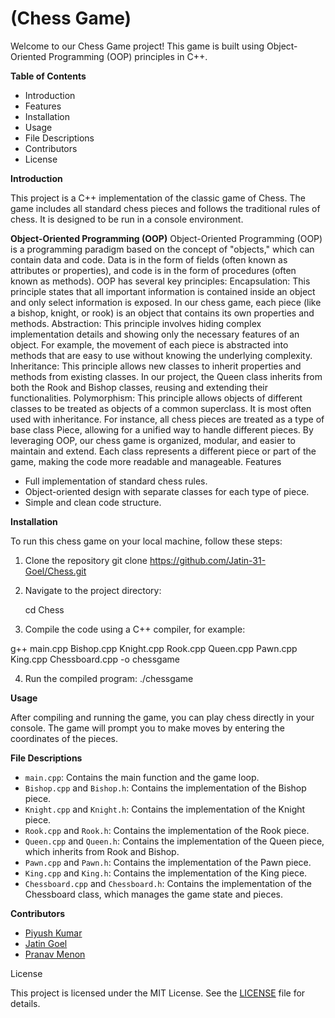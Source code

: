 # (**Chess Game**)

Welcome to our Chess Game project! This game is built using Object-Oriented Programming (OOP) principles in C++.

**Table of Contents**

- Introduction
- Features
- Installation
- Usage
- File Descriptions
- Contributors
- License

**Introduction**

This project is a C++ implementation of the classic game of Chess. The game includes all standard chess pieces and follows the traditional rules of chess. It is designed to be run in a console environment.

**Object-Oriented Programming (OOP)**
Object-Oriented Programming (OOP) is a programming paradigm based on the concept of "objects," which can contain data and code. Data is in the form of fields (often known as attributes or properties), and code is in the form of procedures (often known as methods).
OOP has several key principles:
Encapsulation: This principle states that all important information is contained inside an object and only select information is exposed. In our chess game, each piece (like a bishop, knight, or rook) is an object that contains its own properties and methods.
Abstraction: This principle involves hiding complex implementation details and showing only the necessary features of an object. For example, the movement of each piece is abstracted into methods that are easy to use without knowing the underlying complexity.
Inheritance: This principle allows new classes to inherit properties and methods from existing classes. In our project, the Queen class inherits from both the Rook and Bishop classes, reusing and extending their functionalities.
Polymorphism: This principle allows objects of different classes to be treated as objects of a common superclass. It is most often used with inheritance. For instance, all chess pieces are treated as a type of base class Piece, allowing for a unified way to handle different pieces.
By leveraging OOP, our chess game is organized, modular, and easier to maintain and extend. Each class represents a different piece or part of the game, making the code more readable and manageable.
Features

- Full implementation of standard chess rules.
- Object-oriented design with separate classes for each type of piece.
- Simple and clean code structure.

**Installation**

To run this chess game on your local machine, follow these steps:

1. Clone the repository
    git clone https://github.com/Jatin-31-Goel/Chess.git

2. Navigate to the project directory:
    
    cd Chess
3. Compile the code using a C++ compiler, for example:
    
g++ main.cpp Bishop.cpp Knight.cpp Rook.cpp Queen.cpp Pawn.cpp King.cpp Chessboard.cpp -o chessgame

4. Run the compiled program:
   ./chessgame

**Usage**

After compiling and running the game, you can play chess directly in your console. The game will prompt you to make moves by entering the coordinates of the pieces.

**File Descriptions**

- `main.cpp`: Contains the main function and the game loop.
- `Bishop.cpp` and `Bishop.h`: Contains the implementation of the Bishop piece.
- `Knight.cpp` and `Knight.h`: Contains the implementation of the Knight piece.
- `Rook.cpp` and `Rook.h`: Contains the implementation of the Rook piece.
- `Queen.cpp` and `Queen.h`: Contains the implementation of the Queen piece, which inherits from Rook and Bishop.
- `Pawn.cpp` and `Pawn.h`: Contains the implementation of the Pawn piece.
- `King.cpp` and `King.h`: Contains the implementation of the King piece.
- `Chessboard.cpp` and `Chessboard.h`: Contains the implementation of the Chessboard class, which manages the game state and pieces.

**Contributors**

- [Piyush Kumar](https://github.com/Piyushkumar2004)
- [Jatin Goel](https://github.com/member1)
- [Pranav Menon](https://github.com/member2)

License

This project is licensed under the MIT License. See the [LICENSE](LICENSE) file for details.


